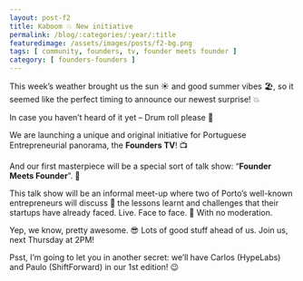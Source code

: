 ```yaml
---
layout: post-f2
title: Kaboom 💥 New initiative
permalink: /blog/:categories/:year/:title
featuredimage: /assets/images/posts/f2-bg.png
tags: [ community, founders, tv, founder meets founder ]
category: [ founders-founders ]
---
```


This week’s weather brought us the sun ☀ and good summer vibes 🏖, so it seemed like the perfect timing to announce our newest surprise! 💥

In case you haven’t heard of it yet – Drum roll please 🥁

We are launching a unique and original initiative for Portuguese Entrepreneurial panorama, the **Founders TV**! 📺

And our first masterpiece will be a special sort of talk show: “**Founder Meets Founder**”. 🎤

This talk show will be an informal meet-up where two of Porto’s well-known entrepreneurs will discuss 💬 the lessons learnt and challenges that their startups have already faced. Live. Face to face. 👥  With no moderation.

Yep, we know, pretty awesome. 😎 Lots of good stuff ahead of us. Join us, next Thursday at 2PM!

Psst, I’m going to let you in another secret: we’ll have Carlos (HypeLabs) and Paulo (ShiftForward) in our 1st edition! 😉